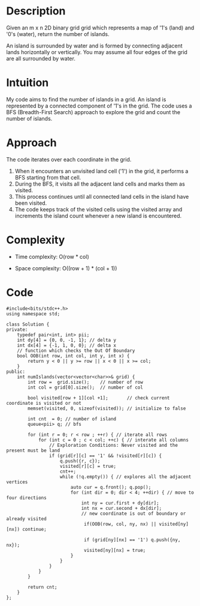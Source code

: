 # Description 
Given an m x n 2D binary grid grid which represents a map of '1's (land) and '0's (water), return the number of islands.

An island is surrounded by water and is formed by connecting adjacent lands horizontally or vertically. You may assume all four edges of the grid are all surrounded by water.

# Intuition
<!-- Describe your first thoughts on how to solve this problem. -->
My code aims to find the number of islands in a grid. An island is represented by a connected component of '1's in the grid. The code uses a BFS (Breadth-First Search) approach to explore the grid and count the number of islands.
# Approach
<!-- Describe your approach to solving the problem. -->
The code iterates over each coordinate in the grid. 
1. When it encounters an unvisited land cell ('1') in the grid, it performs a BFS starting from that cell.
2. During the BFS, it visits all the adjacent land cells and marks them as visited. 
3. This process continues until all connected land cells in the island have been visited. 
4. The code keeps track of the visited cells using the visited array and increments the island count whenever a new island is encountered.
# Complexity
- Time complexity: O(row * col)
<!-- Add your time complexity here, e.g. $$O(n)$$ -->

- Space complexity: O((row + 1) * (col + 1)) 
<!-- Add your space complexity here, e.g. $$O(n)$$ -->

# Code
```
#include<bits/stdc++.h>
using namespace std;

class Solution {
private:
    typedef pair<int, int> pii; 
    int dy[4] = {0, 0, -1, 1}; // delta y
    int dx[4] = {-1, 1, 0, 0}; // delta x
    // function which checks the Out Of Boundary
    bool OOB(int row, int col, int y, int x) {
        return y < 0 || y >= row || x < 0 || x >= col;
    }
public:
    int numIslands(vector<vector<char>>& grid) {
        int row =  grid.size();    // number of row
        int col = grid[0].size();  // number of col

        bool visited[row + 1][col +1];       // check current coordinate is visited or not
        memset(visited, 0, sizeof(visited)); // initialize to false

        int cnt  = 0; // number of island
        queue<pii> q; // bfs

        for (int r = 0; r < row ; ++r) { // iterate all rows
            for (int c = 0 ; c < col; ++c) { // interate all columns
                // Exploration Conditions: Never visited and the present must be land
                if (grid[r][c] == '1' && !visited[r][c]) {  
                    q.push({r, c});  
                    visited[r][c] = true;
                    cnt++;
                    while (!q.empty()) { // explores all the adjacent vertices
                        auto cur = q.front(); q.pop(); 
                        for (int dir = 0; dir < 4; ++dir) { // move to four directions
                            int ny = cur.first + dy[dir];
                            int nx = cur.second + dx[dir];
                            // new coordinate is out of boundary or already visited
                             if(OOB(row, col, ny, nx) || visited[ny][nx]) continue;
                    
                             if (grid[ny][nx] == '1') q.push({ny, nx});
                             visited[ny][nx] = true;
                        }
                    }
                }
            }
        }

        return cnt;
    }
};
```